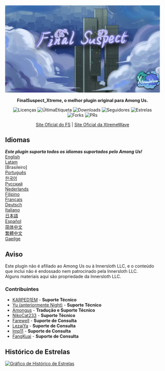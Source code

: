 ﻿<div align="center">

![FS-XW](Assets/LogoWithTeam.png)

**FinalSuspect_Xtreme, o melhor plugin original para Among Us.**

<img src="https://badgen.net/github/license/XtremeWave/FinalSuspect_Xtreme" alt="Licenças">
<img src="https://badgen.net/github/tag/XtremeWave/FinalSuspect_Xtreme" alt="ÚltimaEtiqueta">
<img src="https://badgen.net/github/assets-dl/XtremeWave/FinalSuspect_Xtreme" alt="Downloads">
<img src="https://badgen.net/github/watchers/XtremeWave/FinalSuspect_Xtreme" alt="Seguidores">
<img src="https://badgen.net/github/stars/XtremeWave/FinalSuspect_Xtreme" alt="Estrelas">
<img src="https://badgen.net/github/forks/XtremeWave/FinalSuspect_Xtreme" alt="Forks">
<img src="https://badgen.net/github/prs/XtremeWave/FinalSuspect_Xtreme" alt="PRs">

[Site Oficial do FS](https://fsusx.top.cc) | [Site Oficial da XtremeWave](https://www.xtreme.net.cn)

</div>

## Idiomas
***Este plugin suporta todos os idiomas suportados pelo Among Us!***<br>
[English](README.md) <br>
[Latam](README_es_LA.md)<br>
[Brasileiro]<br>
[Português](README_pt.md)<br>
[한국어](README_ko.md)<br>
[Русский](README_ru.md)<br>
[Nederlands](README_nl.md)<br>
[Filipino](README_tl.md)<br>
[Français](README_fr.md)<br>
[Deutsch](README_de.md)<br>
[Italiano](README_it.md)<br>
[日本語](README_ja.md)<br>
[Español](README_es.md)<br>
[简体中文](README_zh.md)<br>
[繁體中文](README_zh_CHT.md)<br>
[Gaeilge](README_ga.md)<br>

## Aviso
Este plugin não é afiliado ao Among Us ou à Innersloth LLC, e o conteúdo que inclui não é endossado nem patrocinado pela Innersloth LLC.<br>
Alguns materiais aqui são propriedade da Innersloth LLC.

### Contribuintes
 - [KARPED1EM](https://github.com/KARPED1EM) - **Suporte Técnico**
 - [Yu (anteriormente Night)](https://github.com/Night-GUA) - **Suporte Técnico**
 - [Amongus](https://github.com/XiezibanWrite) - **Tradução e Suporte Técnico**
 - [NikoCat233](https://github.com/NikoCat233) - **Suporte Técnico**
 - [Farewell](https://github.com/ksduye) - **Suporte de Consulta**
 - [LezaiYa](https://github.com/LezaiYa1) - **Suporte de Consulta**
 - [Imp11](https://github.com/dabao40) - **Suporte de Consulta**
 - [FangKuai](https://github.com/FangKuaiYa) - **Suporte de Consulta**

## Histórico de Estrelas
[![Gráfico de Histórico de Estrelas](https://api.star-history.com/svg?repos=XtremeWave/FinalSuspect_Xtreme&type=Date)](https://star-history.com/#XtremeWave/FinalSuspect_Xtreme&Date)

